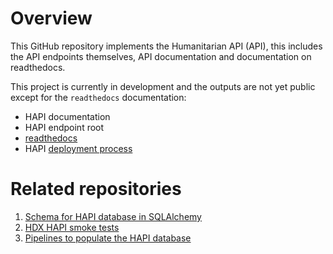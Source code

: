 # Overview

This GitHub repository implements the Humanitarian API (API), this includes the API endpoints themselves, API documentation and documentation on readthedocs.

This project is currently in development and the outputs are not yet public except for the `readthedocs` documentation:

* HAPI documentation
* HAPI endpoint root
* [readthedocs](https://hdx-hapi.readthedocs.io/en/latest/)
* HAPI [deployment process](/DEPLOYMENT-PROCESS.md)

# Related repositories

1. [Schema for HAPI database in SQLAlchemy](https://github.com/OCHA-DAP/hapi-sqlalchemy-schema)
2. [HDX HAPI smoke tests](https://github.com/OCHA-DAP/hdx-hapi-smoke-tests)
3. [Pipelines to populate the HAPI database](https://github.com/OCHA-DAP/hapi-pipelines)
